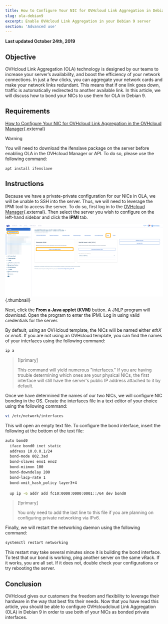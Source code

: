 ```yaml
---
title: How to Configure Your NIC for OVHcloud Link Aggregation in Debian 9
slug: ola-debian9
excerpt: Enable OVHcloud Link Aggregation in your Debian 9 server
section: 'Advanced use'
---
```


**Last updated October 24th, 2019**

## Objective

OVHcloud Link Aggregation (OLA) technology is designed by our teams to increase your server’s availability, and boost the efficiency of your network connections. In just a few clicks, you can aggregate your network cards and make your network links redundant. This means that if one link goes down, traffic is automatically redirected to another available link. In this article, we will discuss how to bond your NICs to use them for OLA in Debian 9.  

## Requirements

[How to Configure Your NIC for OVHcloud Link Aggregation in the OVHcloud Manager](../ola-manager){.external}

> [!warning]
>
> You will need to download the ifenslave package on the server before enabling OLA in the OVHcloud Manager or API. To do so, please use the following command:
>
> ```
> apt install ifenslave
> ```
>

## Instructions

Because we have a private-private configuration for our NICs in OLA, we will be unable to SSH into the server. Thus, we will need to leverage the IPMI tool to access the server. To do so, first log in to the [OVHcloud Manager](https://ca.ovh.com/manager/){.external}.  Then select the server you wish to configure on the left-hand sidebar and click the **IPMI** tab.

![remote kvm](images/remote_kvm_2020.png){.thumbnail}

Next, click the **From a Java applet (KVM)** button. A JNLP program will download. Open the program to enter the IPMI. Log in using valid credentials for the server.

By default, using an OVHcloud template, the NICs will be named either *ethX* or *enoX*. If you are not using an OVHcloud template, you can find the names of your interfaces using the following command:

```bash
ip a
```

> [!primary]
>
> This command will yield numerous "interfaces." If you are having trouble determining which ones are your physical NICs, the first interface will still have the server's public IP address attached to it by default.
>

Once we have determined the names of our two NICs, we will configure NIC bonding in the OS. Create the interfaces file in a text editor of your choice using the following command:

```bash
vi /etc/network/interfaces
```

This will open an empty text file. To configure the bond interface, insert the following at the bottom of the text file:

```bash
auto bond0
  iface bond0 inet static
  address 10.0.0.1/24
  bond-mode 802.3ad
  bond-slaves eno1 eno2
  bond-miimon 100
  bond-downdelay 200
  bond-lacp-rate 1
  bond-xmit_hash_policy layer3+4

  up ip -6 addr add fc10:0000:0000:0001::/64 dev bond0
```

> [!primary]
>
> You only need to add the last line to this file if you are planning on configuring private networking via IPv6. 
>

Finally, we will restart the networking daemon using the following command:

```bash
systemctl restart networking
```

This restart may take several minutes since it is building the bond interface.  To test that our bond is working, ping another server on the same vRack. If it works, you are all set. If it does not, double check your configurations or try rebooting the server.

## Conclusion

OVHcloud gives our customers the freedom and flexibility to leverage their hardware in the way that best fits their needs. Now that you have read this article, you should be able to configure OVHcloudcloud Link Aggregation (OLA) in Debian 9 in order to use both of your NICs as bonded private interfaces. 
